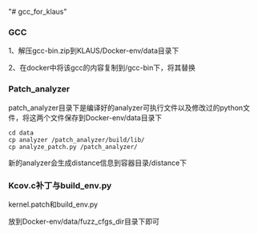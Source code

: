 "# gcc_for_klaus" 



### GCC

1、解压gcc-bin.zip到KLAUS/Docker-env/data目录下

2、在docker中将该gcc的内容复制到/gcc-bin下，将其替换



### Patch_analyzer

patch_analyzer目录下是编译好的analyzer可执行文件以及修改过的python文件，将这两个文件保存到Docker-env/data目录下

```
cd data
cp analyzer /patch_analyzer/build/lib/
cp analyze_patch.py /patch_analyzer/
```

新的analyzer会生成distance信息到容器目录/distance下





### Kcov.c补丁与build_env.py

kernel.patch和build_env.py

放到Docker-env/data/fuzz_cfgs_dir目录下即可
